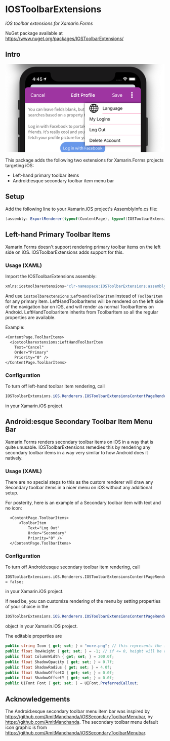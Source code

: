 # IOSToolbarExtensions
*iOS toolbar extensions for Xamarin.Forms*

NuGet package available at https://www.nuget.org/packages/IOSToolbarExtensions/

## Intro

![IOSToolbarExtensions](/docs/IOSToolbarExtensions.png)

This package adds the following two extensions for Xamarin.Forms projects targeting iOS:
* Left-hand primary toolbar items
* Android:esque secondary toolbar item menu bar

## Setup

Add the following line to your Xamarin.iOS project's AssemblyInfo.cs file:

```c#
[assembly: ExportRenderer(typeof(ContentPage), typeof(IOSToolbarExtensions.iOS.Renderers.IOSToolbarExtensionsContentPageRenderer), Priority = short.MaxValue)]
```

## Left-hand Primary Toolbar Items

Xamarin.Forms doesn't support rendering primary toolbar items on the left side on iOS. IOSToolbarExtensions adds support for this.

### Usage (XAML)

Import the IOSToolbarExtensions assembly:

```c#
xmlns:iostoolbarextensions="clr-namespace:IOSToolbarExtensions;assembly=iOSToolbarExtensions"
```

And use `iostoolbarextensions:LeftHandToolbarItem` instead of `ToolbarItem` for any primary item. LeftHandToolbarItems will be rendered on the left side of the navigation bar on iOS, and will render as normal ToolbarItems on Android. LeftHandToolbarItem inherits from ToolbarItem so all the regular properties are available.

Example:

```xaml
<ContentPage.ToolbarItems>
  <iostoolbarextensions:LeftHandToolbarItem
    Text="Cancel"
    Order="Primary"
    Priority="0" />
</ContentPage.ToolbarItems>
```

### Configuration

To turn off left-hand toolbar item rendering, call

```c#
IOSToolbarExtensions.iOS.Renderers.IOSToolbarExtensionsContentPageRenderer.EnablePrimaryLeftHandToolbarItemRendering = false;
```

in your Xamarin.iOS project.

## Android:esque Secondary Toolbar Item Menu Bar

Xamarin.Forms renders secondary toolbar items on iOS in a way that is quite unusable. IOSToolbarExtensions remedies this by rendering any secondary toolbar items in a way very similar to how Android does it natively.

### Usage (XAML)

There are no special steps to this as the custom renderer will draw any Secondary toolbar items in a nicer menu on iOS without any additional setup.

For posterity, here is an example of a Secondary toolbar item with text and no icon:

```xaml
  <ContentPage.ToolbarItems>
      <ToolbarItem
          Text="Log Out"
          Order="Secondary"
          Priority="0" />
  </ContentPage.ToolbarItems>
```

### Configuration

To turn off Android:esque secondary toolbar item rendering, call

```xaml
IOSToolbarExtensions.iOS.Renderers.IOSToolbarExtensionsContentPageRenderer.EnableSecondaryToolbarRendering = false;
```

in your Xamarin.iOS project.

If need be, you can customize rendering of the menu by setting properties of your choice in the

```c#
IOSToolbarExtensions.iOS.Renderers.IOSToolbarExtensionsContentPageRenderer.SecondaryToolbarUserSettings
```

object in your Xamarin.iOS project.

The editable properties are

```c#
public string Icon { get; set; } = "more.png"; // this represents the icon for the menu, and defaults to an embedded resource with three dots. the value is assigned to a ToolbarItem's IconImageSource, so it can be a resource name or a url.
public float RowHeight { get; set; } = -1; // if <= 0, height will be calculated as font height * 2, else height will be assigned to this value.
public float ColumnWidth { get; set; } = 200.0f;
public float ShadowOpacity { get; set; } = 0.7f;
public float ShadowRadius { get; set; } = 4.0f;
public float ShadowOffsetX { get; set; } = 0.0f;
public float ShadowOffsetY { get; set; } = 0.0f;
public UIFont Font { get; set; } = UIFont.PreferredCallout;
```

## Acknowledgements

The Android:esque secondary toolbar menu item bar was inspired by https://github.com/AmitManchanda/iOSSecondaryToolbarMenubar, by https://github.com/AmitManchanda.
The secondary toolbar menu default icon graphic is from https://github.com/AmitManchanda/iOSSecondaryToolbarMenubar.
